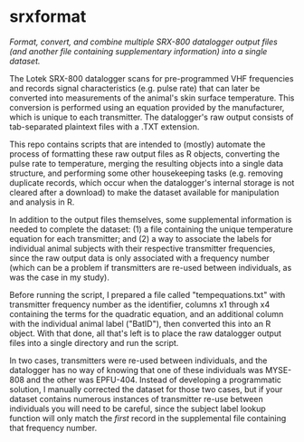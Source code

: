 # srxformat
*Format, convert, and combine multiple SRX-800 datalogger output files (and another file containing supplementary information) into a single dataset.*

The Lotek SRX-800 datalogger scans for pre-programmed VHF frequencies and records signal characteristics (e.g. pulse rate) that can later be converted into measurements of the animal's skin surface temperature. This conversion is performed using an equation provided by the manufacturer, which is unique to each transmitter. The datalogger's raw output consists of tab-separated plaintext files with a .TXT extension.

This repo contains scripts that are intended to (mostly) automate the process of formatting these raw output files as R objects, converting the pulse rate to temperature, merging the resulting objects into a single data structure, and performing some other housekeeping tasks (e.g. removing duplicate records, which occur when the datalogger's internal storage is not cleared after a download) to make the dataset available for manipulation and analysis in R.

In addition to the output files themselves, some supplemental information is needed to complete the dataset: (1) a file containing the unique temperature equation for each transmitter; and (2) a way to associate the labels for individual animal subjects with their respective transmitter frequencies, since the raw output data is only associated with a frequency number (which can be a problem if transmitters are re-used between individuals, as was the case in my study).

Before running the script, I prepared a file called "tempequations.txt" with transmitter frequency number as the identifier, columns x1 through x4 containing the terms for the quadratic equation, and an additional column with the individual animal label ("BatID"), then converted this into an R object. With that done, all that's left is to place the raw datalogger output files into a single directory and run the script.

In two cases, transmitters were re-used between individuals, and the datalogger has no way of knowing that one of these individuals was MYSE-808 and the other was EPFU-404. Instead of developing a programmatic solution, I manually corrected the dataset for those two cases, but if your dataset contains numerous instances of transmitter re-use between individuals you will need to be careful, since the subject label lookup function will only match the *first* record in the supplemental file containing that frequency number.
